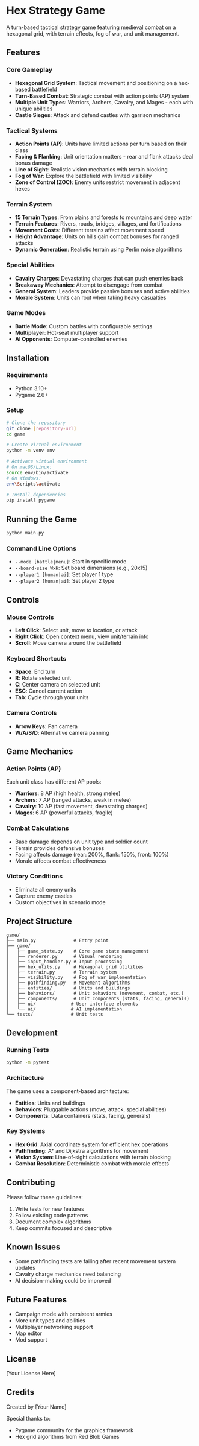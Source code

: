 # Hex Strategy Game

A turn-based tactical strategy game featuring medieval combat on a hexagonal grid, with terrain effects, fog of war, and unit management.

## Features

### Core Gameplay
- **Hexagonal Grid System**: Tactical movement and positioning on a hex-based battlefield
- **Turn-Based Combat**: Strategic combat with action points (AP) system
- **Multiple Unit Types**: Warriors, Archers, Cavalry, and Mages - each with unique abilities
- **Castle Sieges**: Attack and defend castles with garrison mechanics

### Tactical Systems
- **Action Points (AP)**: Units have limited actions per turn based on their class
- **Facing & Flanking**: Unit orientation matters - rear and flank attacks deal bonus damage
- **Line of Sight**: Realistic vision mechanics with terrain blocking
- **Fog of War**: Explore the battlefield with limited visibility
- **Zone of Control (ZOC)**: Enemy units restrict movement in adjacent hexes

### Terrain System
- **15 Terrain Types**: From plains and forests to mountains and deep water
- **Terrain Features**: Rivers, roads, bridges, villages, and fortifications
- **Movement Costs**: Different terrains affect movement speed
- **Height Advantage**: Units on hills gain combat bonuses for ranged attacks
- **Dynamic Generation**: Realistic terrain using Perlin noise algorithms

### Special Abilities
- **Cavalry Charges**: Devastating charges that can push enemies back
- **Breakaway Mechanics**: Attempt to disengage from combat
- **General System**: Leaders provide passive bonuses and active abilities
- **Morale System**: Units can rout when taking heavy casualties

### Game Modes
- **Battle Mode**: Custom battles with configurable settings
- **Multiplayer**: Hot-seat multiplayer support
- **AI Opponents**: Computer-controlled enemies

## Installation

### Requirements
- Python 3.10+
- Pygame 2.6+

### Setup
```bash
# Clone the repository
git clone [repository-url]
cd game

# Create virtual environment
python -m venv env

# Activate virtual environment
# On macOS/Linux:
source env/bin/activate
# On Windows:
env\Scripts\activate

# Install dependencies
pip install pygame
```

## Running the Game

```bash
python main.py
```

### Command Line Options
- `--mode [battle|menu]`: Start in specific mode
- `--board-size WxH`: Set board dimensions (e.g., 20x15)
- `--player1 [human|ai]`: Set player 1 type
- `--player2 [human|ai]`: Set player 2 type

## Controls

### Mouse Controls
- **Left Click**: Select unit, move to location, or attack
- **Right Click**: Open context menu, view unit/terrain info
- **Scroll**: Move camera around the battlefield

### Keyboard Shortcuts
- **Space**: End turn
- **R**: Rotate selected unit
- **C**: Center camera on selected unit
- **ESC**: Cancel current action
- **Tab**: Cycle through your units

### Camera Controls
- **Arrow Keys**: Pan camera
- **W/A/S/D**: Alternative camera panning

## Game Mechanics

### Action Points (AP)
Each unit class has different AP pools:
- **Warriors**: 8 AP (high health, strong melee)
- **Archers**: 7 AP (ranged attacks, weak in melee)
- **Cavalry**: 10 AP (fast movement, devastating charges)
- **Mages**: 6 AP (powerful attacks, fragile)

### Combat Calculations
- Base damage depends on unit type and soldier count
- Terrain provides defensive bonuses
- Facing affects damage (rear: 200%, flank: 150%, front: 100%)
- Morale affects combat effectiveness

### Victory Conditions
- Eliminate all enemy units
- Capture enemy castles
- Custom objectives in scenario mode

## Project Structure

```
game/
├── main.py              # Entry point
├── game/
│   ├── game_state.py    # Core game state management
│   ├── renderer.py      # Visual rendering
│   ├── input_handler.py # Input processing
│   ├── hex_utils.py     # Hexagonal grid utilities
│   ├── terrain.py       # Terrain system
│   ├── visibility.py    # Fog of war implementation
│   ├── pathfinding.py   # Movement algorithms
│   ├── entities/        # Units and buildings
│   ├── behaviors/       # Unit behaviors (movement, combat, etc.)
│   ├── components/      # Unit components (stats, facing, generals)
│   ├── ui/             # User interface elements
│   └── ai/             # AI implementation
└── tests/              # Unit tests
```

## Development

### Running Tests
```bash
python -m pytest
```

### Architecture
The game uses a component-based architecture:
- **Entities**: Units and buildings
- **Behaviors**: Pluggable actions (move, attack, special abilities)
- **Components**: Data containers (stats, facing, generals)

### Key Systems
- **Hex Grid**: Axial coordinate system for efficient hex operations
- **Pathfinding**: A* and Dijkstra algorithms for movement
- **Vision System**: Line-of-sight calculations with terrain blocking
- **Combat Resolution**: Deterministic combat with morale effects

## Contributing

Please follow these guidelines:
1. Write tests for new features
2. Follow existing code patterns
3. Document complex algorithms
4. Keep commits focused and descriptive

## Known Issues

- Some pathfinding tests are failing after recent movement system updates
- Cavalry charge mechanics need balancing
- AI decision-making could be improved

## Future Features

- Campaign mode with persistent armies
- More unit types and abilities
- Multiplayer networking support
- Map editor
- Mod support

## License

[Your License Here]

## Credits

Created by [Your Name]

Special thanks to:
- Pygame community for the graphics framework
- Hex grid algorithms from Red Blob Games
